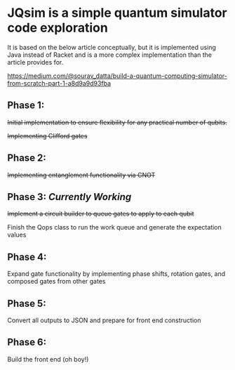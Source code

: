 # JQsim is a simple quantum simulator code exploration

It is based on the below article conceptually, but it is implemented using Java instead of Racket and is a more
complex implementation than the article provides for.

https://medium.com/@sourav_datta/build-a-quantum-computing-simulator-from-scratch-part-1-a8d9a9d93fba

## Phase 1:
~~Initial implementation to ensure flexibility for any practical number of qubits.~~

~~Implementing Clifford gates~~

## Phase 2:
~~Implementing entanglement functionality via CNOT~~


## Phase 3:  ***Currently Working***
~~Implement a circuit builder to queue gates to apply to each qubit~~

Finish the Qops class to run the work queue and generate the expectation values

## Phase 4: 
Expand gate functionality by implementing phase shifts, rotation gates, and composed gates from other gates

## Phase 5:
Convert all outputs to JSON and prepare for front end construction

## Phase 6:
Build the front end (oh boy!)
